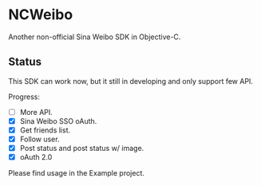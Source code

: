 # NCWeibo #

Another non-official Sina Weibo SDK in Objective-C.

## Status ##

This SDK can work now, but it still in developing and only support few API.

Progress:

- [ ] More API.
- [x] Sina Weibo SSO oAuth.
- [x] Get friends list.
- [x] Follow user.
- [x] Post status and post status w/ image.
- [x] oAuth 2.0

Please find usage in the Example project.
